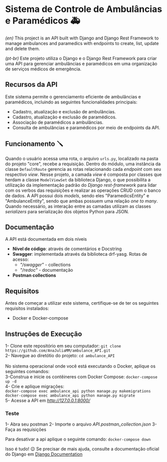 # Sistema de Controle de Ambulâncias e Paramédicos 🚑
*(en)* This project is an API built with Django and Django Rest Framework to manage ambulances and paramedics with endpoints to create, list, update and delete them.

*(pt-br)* Este projeto utiliza o Django e o Django Rest Framework para criar uma API para gerenciar ambulâncias e paramédicos em uma organização de serviços médicos de emergência.

## Recursos da API
Este sistema permite o gerenciamento eficiente de ambulâncias e paramédicos, incluindo as seguintes funcionalidades principais:

- Cadastro, atualização e exclusão de ambulâncias.
- Cadastro, atualização e exclusão de paramédicos.
- Associação de paramédicos a ambulâncias.
- Consulta de ambulâncias e paramédicos por meio de endpoints da API.

## Funcionamento 🪛
Quando o usuário acessa uma rota, o arquivo `urls.py`, localizado na pasta do projeto "core", recebe a requisição. Dentro do módulo, uma instância da classe `DefaultRoute` gerencia as rotas relacionando cada *endpoint* com seu respectivo *view*. Nesse projeto, a camada *view* é composta por classes que herdam a classe `ModelViewSet` da biblioteca Django, o que possibilita a utilização da implementação padrão do *Django rest-framework* para lidar com os verbos das requisições e realizar as operações CRUD com o banco de dados. A API possui dois *models*, sendo eles "ParamedicsEntity" e "AmbulanceEntity", sendo que ambas possuem uma relação *one to many*.
Quando necessário, as interação entre as camadas utilizam as classes *serializers* para serialização dos objetos Python para JSON.


## Documentação
A API está documentada em dois níveis
- **Nível de código**: através de comentários e Docstring
- **Swagger**: implementada através da biblioteca drf-yasg. Rotas de acesso:
    - *"/swagger"* - collections
    - *"/redoc"* - documentação
- **Postman collections**


## Requisitos
Antes de começar a utilizar este sistema, certifique-se de ter os seguintes requisitos instalados:
- Docker e Docker-compose


## Instruções de Execução

1- Clone este repositório em seu computador:  ```git clone https://github.com/AnaJuliaMM/ambulance_API.git``` </br>
2- Navegue ao diretótio do projeto: `cd ambulance_API`  </br>
<br>
No sistema operacional onde você está executando o Docker, aplique os seguintes comandos:
<br>
3-Construa e inicie os contêineres com Docker Compose: `docker-compose up -d`  </br>
4- Crie e aplique migrações: <br>
`docker-compose exec ambulance_api python manage.py makemigrations` <br>
`docker-compose exec ambulance_api python manage.py migrate`  </br>
5- Acesse a API em *http://127.0.0.1:8000/* <br>

### Teste
1- Abra seu postman
2- Importe o arquivo *API.postman_collection.json*
3- Faça as requisições

Para desativar a api aplique o seguinte comando:
`docker-compose down`

Isso é tudo! 😉
Se precisar de mais ajuda, consulte a documentação oficial do Django em [Django Documentation](https://docs.djangoproject.com/en/4.2/)





